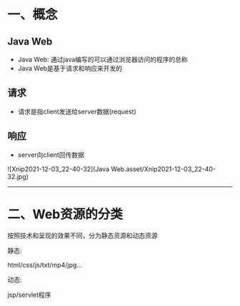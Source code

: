 # 一、概念



## Java Web

- Java Web: 通过java编写的可以通过浏览器访问的程序的总称
- Java Web是基于请求和响应来开发的







## 请求

- 请求是指client发送给server数据(request)







## 响应

- server向client回传数据

![Xnip2021-12-03_22-40-32](Java Web.asset/Xnip2021-12-03_22-40-32.jpg)

<hr>

















# 二、Web资源的分类

按照技术和呈现的效果不同，分为静态资源和动态资源



静态:

html/css/js/txt/mp4/jpg...



动态:

jsp/servlet程序



















































